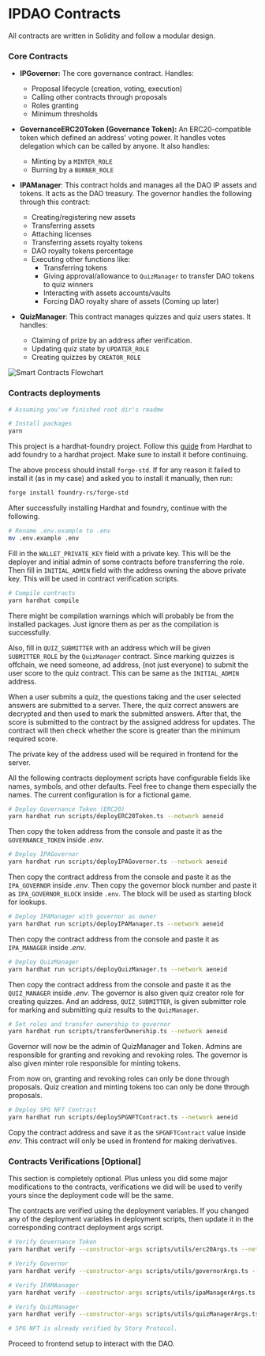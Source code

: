 # IPDAO Contracts

All contracts are written in Solidity and follow a modular design.

### Core Contracts
- **IPGovernor:** The core governance contract. Handles:
  - Proposal lifecycle (creation, voting, execution)
  - Calling other contracts through proposals
  - Roles granting
  - Minimum thresholds

- **GovernanceERC20Token (Governance Token):** An ERC20-compatible token which defined an address' voting power. It handles votes delegation which can be called by anyone. It also handles:
  - Minting by a `MINTER_ROLE`
  - Burning by a `BURNER_ROLE`

- **IPAManager**: This contract holds and manages all the DAO IP assets and tokens. It acts as the DAO treasury. The governor handles the following through this contract:
  - Creating/registering new assets
  - Transferring assets
  - Attaching licenses
  - Transferring assets royalty tokens
  - DAO royalty tokens percentage
  - Executing other functions like:
    - Transferring tokens
    - Giving approval/allowance to `QuizManager` to transfer DAO tokens to quiz winners
    - Interacting with assets accounts/vaults
    - Forcing DAO royalty share of assets (Coming up later)

- **QuizManager**:  This contract manages quizzes and quiz users states. It handles:
  - Claiming of prize by an address after verification.
  - Updating quiz state by `UPDATER_ROLE`
  - Creating quizzes by `CREATOR_ROLE`


![Smart Contracts Flowchart](https://github.com/user-attachments/assets/0695feec-1855-4906-9f7e-050a38037f69)


### Contracts deployments
```bash
# Assuming you've finished root dir's readme

# Install packages
yarn
```

This project is a hardhat-foundry project. Follow this [guide](https://hardhat.org/hardhat-runner/docs/advanced/hardhat-and-foundry#adding-foundry-to-a-hardhat-project) from Hardhat to add foundry to a hardhat project. Make sure to install it before continuing.

The above process should install `forge-std`. If for any reason it failed to install it (as in my case) and asked you to install it manually, then run:
```bash
forge install foundry-rs/forge-std
```

After successfully installing Hardhat and foundry, continue with the following.
```bash
# Rename .env.example to .env
mv .env.example .env
```

Fill in the `WALLET_PRIVATE_KEY` field with a private key. This will be the deployer and initial admin of some contracts before transferring the role. Then fill in `INITIAL_ADMIN` field with the address owning the above private key. This will be used in contract verification scripts.

```bash
# Compile contracts
yarn hardhat compile
```
There might be compilation warnings which will probably be from the installed packages. Just ignore them as per as the compilation is successfully.

Also, fill in `QUIZ_SUBMITTER` with an address which will be given `SUBMITTER_ROLE` by the `QuizManager` contract. Since marking quizzes is offchain, we need someone, ad address, (not just everyone) to submit the user score to the quiz contract. This can be same as the `INITIAL_ADMIN` address.

When a user submits a quiz, the questions taking and the user selected answers are submitted to a server. There, the quiz correct answers are decrypted and then used to mark the submitted answers. After that, the score is submitted to the contract by the assigned address for updates. The contract will then check whether the score is greater than the minimum required score.

The private key of the address used will be required in frontend for the server.

All the following contracts deployment scripts have configurable fields like names, symbols, and other defaults. Feel free to change them especially the names. The current configuration is for a fictional game.

```bash
# Deploy Governance Token (ERC20)
yarn hardhat run scripts/deployERC20Token.ts --network aeneid
```
Then copy the token address from the console and paste it as the `GOVERNANCE_TOKEN` inside *.env*.

```bash
# Deploy IPAGovernor
yarn hardhat run scripts/deployIPAGovernor.ts --network aeneid
```
Then copy the contract address from the console and paste it as the `IPA_GOVERNOR` inside *.env*. Then copy the governor block number and paste it as `IPA_GOVERNOR_BLOCK` inside `.env`. The block will be used as starting block for lookups.

```bash
# Deploy IPAManager with governor as owner
yarn hardhat run scripts/deployIPAManager.ts --network aeneid
```
Then copy the contract address from the console and paste it as `IPA_MANAGER` inside *.env*.

```bash
# Deploy QuizManager
yarn hardhat run scripts/deployQuizManager.ts --network aeneid
```
Then copy the contract address from the console and paste it as the `QUIZ_MANAGER` inside *.env*. The governor is also given quiz creator role for creating quizzes. And an address, `QUIZ_SUBMITTER`, is given submitter role for marking and submitting quiz results to the `QuizManager`.

```bash
# Set roles and transfer ownership to governor
yarn hardhat run scripts/transferOwnership.ts --network aeneid
```
Governor will now be the admin of QuizManager and Token. Admins are responsible for granting and revoking and revoking roles. The governor is also given minter role responsible for minting tokens.

From now on, granting and revoking roles can only be done through proposals. Quiz creation and minting tokens too can only be done through proposals.

```bash
# Deploy SPG NFT Contract
yarn hardhat run scripts/deploySPGNFTContract.ts --network aeneid
```
Copy the contract address and save it as the `SPGNFTContract` value inside *env*. This contract will only be used in frontend for making derivatives.


### Contracts Verifications [Optional]
This section is completely optional. Plus unless you did some major modifications to the contracts, verifications we did will be used to verify yours since the deployment code will be the same.

The contracts are verified using the deployment variables. If you changed any of the deployment variables in deployment scripts, then update it in the corresponding contract deployment args script.
```bash
# Verify Governance Token
yarn hardhat verify --constructor-args scripts/utils/erc20Args.ts --network aeneid <Token Address>

# Verify Governor
yarn hardhat verify --constructor-args scripts/utils/governorArgs.ts --network aeneid <Governor Address>

# Verify IPAMAanager
yarn hardhat verify --constructor-args scripts/utils/ipaManagerArgs.ts --network aeneid <IPAManager Address>

# Verify QuizManager
yarn hardhat verify --constructor-args scripts/utils/quizManagerArgs.ts --network aeneid <QuizManager Address>

# SPG NFT is already verified by Story Protocol.
```

Proceed to frontend setup to interact with the DAO.
